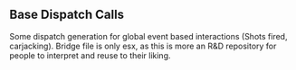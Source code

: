 ## Base Dispatch Calls

Some dispatch generation for global event based interactions (Shots fired, carjacking).
Bridge file is only esx, as this is more an R&D repository for people to interpret and reuse to their liking.
